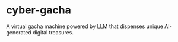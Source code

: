 # cyber-gacha
A virtual gacha machine powered by LLM that dispenses unique AI-generated digital treasures.
